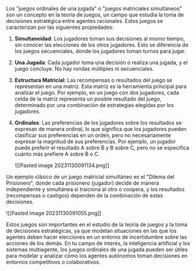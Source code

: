 Los "juegos ordinales de una jugada" o "juegos matriciales simultáneos" son un concepto en la teoría de juegos, un campo que estudia la toma de decisiones estratégica entre agentes racionales. Estos juegos se caracterizan por las siguientes propiedades:

1. **Simultaneidad**: Los jugadores toman sus decisiones al mismo tiempo, sin conocer las elecciones de los otros jugadores. Esto se diferencia de los juegos secuenciales, donde los jugadores toman turnos para jugar.
    
2. **Una Jugada**: Cada jugador toma una decisión o realiza una jugada, y el juego concluye. No hay rondas múltiples ni secuenciales.
    
3. **Estructura Matricial**: Las recompensas o resultados del juego se representan en una matriz. Esta matriz es la herramienta principal para analizar el juego. Por ejemplo, en un juego con dos jugadores, cada celda de la matriz representa un posible resultado del juego, determinado por una combinación de estrategias elegidas por los jugadores.
    
4. **Ordinales**: Las preferencias de los jugadores sobre los resultados se expresan de manera ordinal, lo que significa que los jugadores pueden clasificar sus preferencias en un orden, pero no necesariamente expresar la magnitud de sus preferencias. Por ejemplo, un jugador puede preferir el resultado A sobre B y B sobre C, pero no se especifica cuánto más prefiere A sobre B o C.
   
    ![[Pasted image 20231130091134.png]]

Un ejemplo clásico de un juego matricial simultáneo es el "Dilema del Prisionero", donde cada prisionero (jugador) decide de manera independiente y simultánea si traiciona al otro o coopera, y los resultados (recompensas o castigos) dependen de la combinación de estas decisiones.

![[Pasted image 20231130091055.png]]

Estos juegos son importantes en el estudio de la teoría de juegos y la toma de decisiones estratégicas, ya que modelan situaciones en las que los agentes deben hacer elecciones en un entorno de incertidumbre sobre las acciones de los demás. En tu campo de interés, la inteligencia artificial y los sistemas multiagente, los juegos ordinales de una jugada pueden ser útiles para modelar y analizar cómo los agentes autónomos toman decisiones en entornos competitivos o colaborativos.